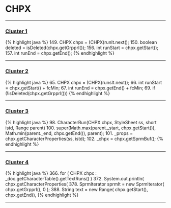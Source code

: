 # CHPX

***

### [Cluster 1](./1)
{% highlight java %}
149. CHPX chpx = (CHPX)runIt.next();
150. boolean deleted = isDeleted(chpx.getGrpprl());
156. int runStart = chpx.getStart();
157. int runEnd = chpx.getEnd();
{% endhighlight %}

***

### [Cluster 2](./2)
{% highlight java %}
65. CHPX chpx = (CHPX)runsIt.next();
66. int runStart = chpx.getStart() + fcMin;
67. int runEnd = chpx.getEnd() + fcMin;
69. if (!isDeleted(chpx.getGrpprl()))
{% endhighlight %}

***

### [Cluster 3](./3)
{% highlight java %}
98. CharacterRun(CHPX chpx, StyleSheet ss, short istd, Range parent)
100.   super(Math.max(parent._start, chpx.getStart()), Math.min(parent._end, chpx.getEnd()), parent);
101.   _props = chpx.getCharacterProperties(ss, istd);
102.   _chpx = chpx.getSprmBuf();
{% endhighlight %}

***

### [Cluster 4](./4)
{% highlight java %}
366. for ( CHPX chpx : _doc.getCharacterTable().getTextRuns() )
372.         System.out.println( chpx.getCharacterProperties(
378.         SprmIterator sprmIt = new SprmIterator( chpx.getGrpprl(), 0 );
388.         String text = new Range( chpx.getStart(), chpx.getEnd(),
{% endhighlight %}

***

